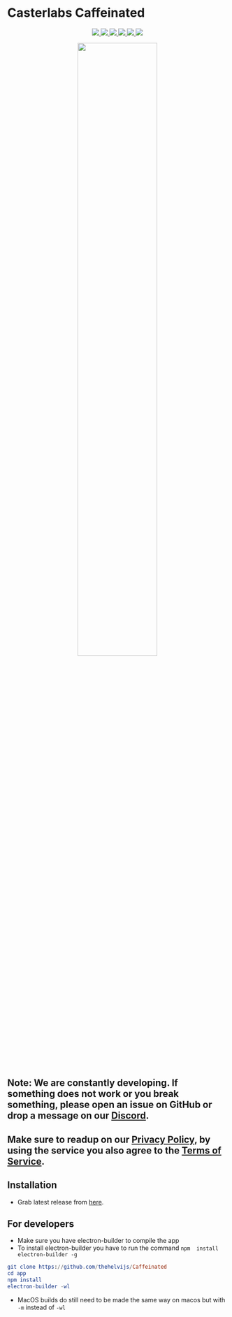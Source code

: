 # Casterlabs Caffeinated

<p align="center">
    <a href="https://github.com/thehelvijs/Caffeinated/blob/master/LICENSE">
        <img src="https://img.shields.io/github/license/thehelvijs/caffeinated" />
    </a>
    <a href="https://casterlabs.co">
        <img src="https://img.shields.io/badge/platforms-linux%20%7C%20windows%20%7C%20macos-lightgrey" />
    </a>
    <a href="https://casterlabs.co/discord">
        <img src="https://img.shields.io/discord/702178064075063427" />
    </a>
    <a href="https://casterlabs.co">
        <img src="https://img.shields.io/website?url=https%3A%2F%2Fcasterlabs.co" />
    </a>
    <a href="#">
        <img src="https://img.shields.io/tokei/lines/github/thehelvijs/caffeinated" />
    </a>
    <a href="#">
        <img src="https://img.shields.io/badge/Hotel%3F-Trivago-green" />
    </a>
</p>

<p align="center">
    <img width="60%" src="https://i.imgur.com/cWDET5z.png" />
</p>

## Note: We are constantly developing. If something does not work or you break something, please open an issue on GitHub or drop a message on our [Discord](https://casterlabs.co/discord).

## Make sure to readup on our [Privacy Policy](https://casterlabs.co/privacy-policy), by using the service you also agree to the [Terms of Service](https://casterlabs.co/terms-of-service).


## Installation
- Grab latest release from [here](https://casterlabs.co).



## For developers
- Make sure you have electron-builder to compile the app
- To install electron-builder you have to run the command ```npm  install electron-builder -g```
```elm
git clone https://github.com/thehelvijs/Caffeinated  
cd app  
npm install  
electron-builder -wl
```
- MacOS builds do still need to be made the same way on macos but with ```-m``` instead of ```-wl```
